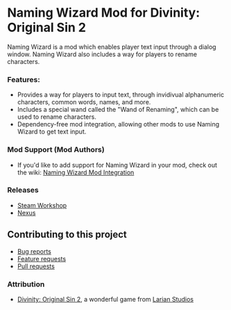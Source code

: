 Naming Wizard Mod for Divinity: Original Sin 2
=======

Naming Wizard is a mod which enables player text input through a dialog window. Naming Wizard also includes a way for players to rename characters.

### Features:
* Provides a way for players to input text, through invidivual alphanumeric characters, common words, names, and more.
* Includes a special wand called the "Wand of Renaming", which can be used to rename characters.
* Dependency-free mod integration, allowing other mods to use Naming Wizard to get text input.

### Mod Support (Mod Authors)

* If you'd like to add support for Naming Wizard in your mod, check out the wiki: [Naming Wizard Mod Integration](wiki/NamingWizardAPI.md)

### Releases
* [Steam Workshop](https://steamcommunity.com/sharedfiles/filedetails/?id=1353336816) 
* [Nexus]() 

## Contributing to this project

* [Bug reports](CONTRIBUTING.md#bugs)
* [Feature requests](CONTRIBUTING.md#features)
* [Pull requests](CONTRIBUTING.md#pull-requests)

### Attribution
- [Divinity: Original Sin 2](http://store.steampowered.com/app/435150/Divinity_Original_Sin_2/), a wonderful game from [Larian Studios](http://larian.com/)
